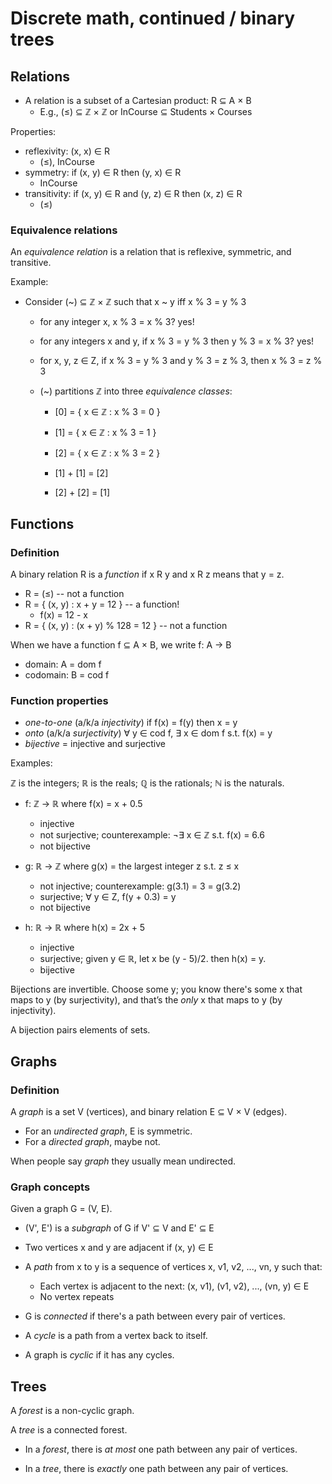 # Discrete math, continued / binary trees

## Relations

  - A relation is a subset of a Cartesian product: R ⊆ A × B
      - E.g., (≤) ⊆ ℤ × ℤ or InCourse ⊆ Students × Courses

Properties:

  - reflexivity: (x, x) ∈ R
      - (≤), InCourse
  - symmetry: if (x, y) ∈ R then (y, x) ∈ R
      - InCourse
  - transitivity: if (x, y) ∈ R and (y, z) ∈ R then (x, z) ∈ R
      - (≤)

### Equivalence relations

An *equivalence relation* is a relation that is reflexive, symmetric,
and transitive.

Example:

  - Consider (~) ⊆ ℤ × ℤ such that x ~ y iff x % 3 = y % 3
      - for any integer x, x % 3 = x % 3? yes!
      - for any integers x and y, if x % 3 = y % 3 then y % 3 = x % 3? yes!
      - for x, y, z ∈ Z, if x % 3 = y % 3 and y % 3 = z % 3, then x % 3 = z % 3

      - (~) partitions ℤ into three *equivalence classes*:
          - [0] = { x ∈ ℤ : x % 3 = 0 }
          - [1] = { x ∈ ℤ : x % 3 = 1 }
          - [2] = { x ∈ ℤ : x % 3 = 2 }

          - [1] + [1] = [2]
          - [2] + [2] = [1]

## Functions

### Definition

A binary relation R is a *function* if x R y and x R z means that y = z.

  - R = (≤) -- not a function
  - R = { (x, y) : x + y = 12 } -- a function!
      - f(x) = 12 - x
  - R = { (x, y) : (x + y) % 128 = 12 } -- not a function

When we have a function f ⊆ A × B, we write f: A → B
  - domain: A = dom f
  - codomain: B = cod f

### Function properties

  - *one-to-one* (a/k/a *injectivity*) if f(x) = f(y) then x = y
  - *onto* (a/k/a *surjectivity*) ∀ y ∈ cod f, ∃ x ∈ dom f s.t. f(x) = y
  - *bijective* = injective and surjective

Examples:

ℤ is the integers; ℝ is the reals; ℚ is the rationals; ℕ is the naturals.

  - f: ℤ → ℝ where f(x) = x + 0.5
      - injective
      - not surjective; counterexample: ¬∃ x ∈ ℤ s.t. f(x) = 6.6
      - not bijective

  - g: ℝ → ℤ where g(x) = the largest integer z s.t. z ≤ x
      - not injective; counterexample: g(3.1) = 3 = g(3.2)
      - surjective; ∀ y ∈ Z, f(y + 0.3) = y
      - not bijective

  - h: ℝ → ℝ where h(x) = 2x + 5
      - injective
      - surjective; given y ∈ ℝ, let x be (y - 5)/2. then h(x) = y.
      - bijective

Bijections are invertible. Choose some y; you know there's some x that
maps to y (by surjectivity), and that’s the *only* x that maps to y (by
injectivity).

A bijection pairs elements of sets.

## Graphs

### Definition

A *graph* is a set V (vertices), and binary relation E ⊆ V × V (edges).

  - For an *undirected graph*, E is symmetric.
  - For a *directed graph*, maybe not.

When people say *graph* they usually mean undirected.

### Graph concepts

Given a graph G = (V, E).

  - (V', E') is a *subgraph* of G if V' ⊆ V and E' ⊆ E

  - Two vertices x and y are adjacent if (x, y) ∈ E

  - A *path* from x to y is a sequence of vertices x, v1, v2, ..., vn, y
    such that:
      - Each vertex is adjacent to the next:
        (x, v1), (v1, v2), ..., (vn, y) ∈ E
      - No vertex repeats

  - G is *connected* if there's a path between every pair of vertices.

  - A *cycle* is a path from a vertex back to itself.

  - A graph is *cyclic* if it has any cycles.

## Trees

A *forest* is a non-cyclic graph.

A *tree* is a connected forest.

  - In a *forest*, there is *at most* one path between any pair of vertices.

  - In a *tree*, there is *exactly* one path between any pair of vertices.

